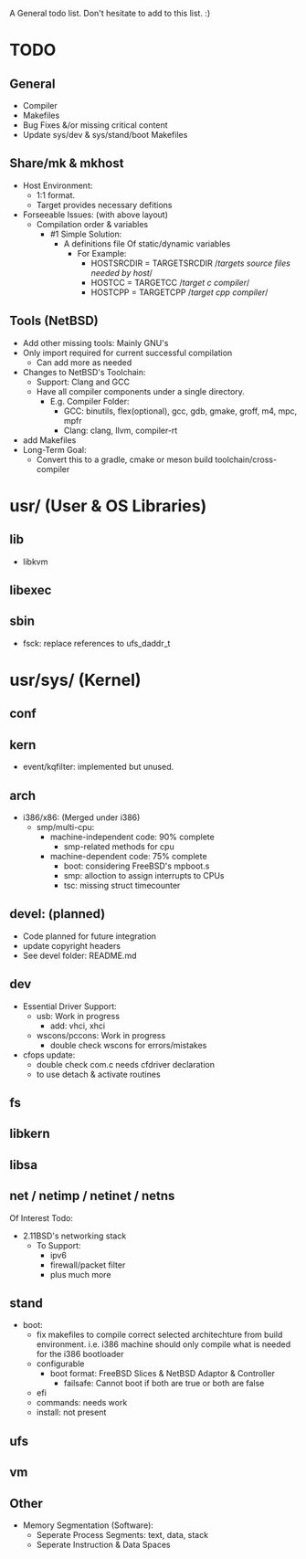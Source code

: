 A General todo list. Don't hesitate to add to this list. :)

# TODO

## General

- Compiler
- Makefiles
- Bug Fixes &/or missing critical content
- Update sys/dev & sys/stand/boot Makefiles

## Share/mk & mkhost

- Host Environment:
  - 1:1 format.
  - Target provides necessary defitions
- Forseeable Issues: (with above layout)
  - Compilation order & variables
    - #1 Simple Solution:
      - A definitions file Of static/dynamic variables
        - For Example:
          - HOSTSRCDIR = TARGETSRCDIR  /*targets source files needed by host*/
          - HOSTCC = TARGETCC     /*target c compiler*/
          - HOSTCPP = TARGETCPP    /*target cpp compiler*/

## Tools (NetBSD)

- Add other missing tools: Mainly GNU's
- Only import required for current successful compilation
  - Can add more as needed
- Changes to NetBSD's Toolchain:
  - Support: Clang and GCC
  - Have all compiler components under a single directory.
    - E.g. Compiler Folder:
      - GCC: binutils, flex(optional), gcc, gdb, gmake, groff, m4, mpc, mpfr
      - Clang: clang, llvm, compiler-rt
- add Makefiles
- Long-Term Goal:
  - Convert this to a gradle, cmake or meson build toolchain/cross-compiler

# usr/ (User & OS Libraries)

## lib

- libkvm
  
## libexec

## sbin

- fsck: replace references to ufs_daddr_t
  
# usr/sys/ (Kernel)

## conf

## kern

- event/kqfilter: implemented but unused.

## arch

- i386/x86: (Merged under i386)
  - smp/multi-cpu:
    - machine-independent code: 90% complete
      - smp-related methods for cpu
    - machine-dependent code: 75% complete
      - boot: considering FreeBSD's mpboot.s
      - smp: alloction to assign interrupts to CPUs
      - tsc: missing struct timecounter

## devel: (planned)

- Code planned for future integration
- update copyright headers
- See devel folder: README.md

## dev

- Essential Driver Support:
  - usb:         Work in progress
    - add: vhci, xhci
  - wscons/pccons:      Work in progress
    - double check wscons for errors/mistakes
- cfops update:
  - double check com.c needs cfdriver declaration
  - to use detach & activate routines

## fs

## libkern

## libsa

## net / netimp / netinet / netns

Of Interest Todo:

- 2.11BSD's networking stack
  - To Support:
    - ipv6
    - firewall/packet filter
    - plus much more

## stand

- boot:
  - fix makefiles to compile correct selected architechture from build environment.
    i.e. i386 machine should only compile what is needed for the i386 bootloader
  - configurable
    - boot format: FreeBSD Slices & NetBSD Adaptor & Controller
      - failsafe: Cannot boot if both are true or both are false
  - efi
  - commands: needs work
  - install: not present

## ufs

## vm

## Other

- Memory Segmentation (Software):
  - Seperate Process Segments: text, data, stack
  - Seperate Instruction & Data Spaces
